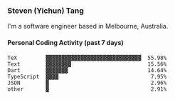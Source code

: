 ### Steven (Yichun) Tang

I'm a software engineer based in Melbourne, Australia.

#### Personal Coding Activity (past 7 days)
```
TeX         ▓▓▓▓▓▓▓▓▓▓▓▓▓▓▓▓▓▓▓▓▓▓▓▓▓▓▓▓▓▓  55.98%
Text        ▓▓▓▓▓▓▓▓                        15.56%
Dart        ▓▓▓▓▓▓▓                         14.64%
TypeScript  ▓▓▓▓                             7.95%
JSON        ▓                                2.96%
other       ▓                                2.91%
```
